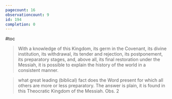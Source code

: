 ```yaml
---
pagecount: 16
observationcount: 9
id: 194
completion: 0
---
```

#toc

>With a knowledge of this Kingdom, its germ in the Covenant, its divine institution, its withdrawal, its tender and rejection, its postponement, its preparatory stages, and, above all, its final restoration under the Messiah, it is possible to explain the history of the world in a consistent manner.

>what great leading (biblical) fact does the Word present for which all others are more or less preparatory. The answer is plain, it is found in this Theocratic Kingdom of the Messiah.
>Obs. 2

